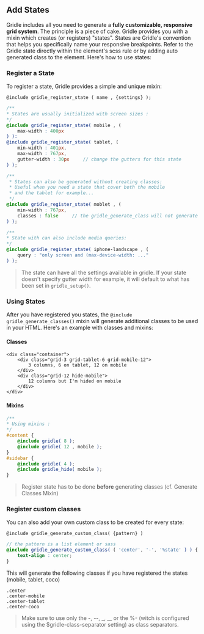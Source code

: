 Add States
--------------------

Gridle includes all you need to generate a **fully customizable, responsive grid system**.
The principle is a piece of cake. Gridle provides you with a mixin which creates (or registers) "states". States are Gridle's convention that helps you specifically name your responsive breakpoints. Refer to the Gridle state directly within the element's scss rule or by adding auto generated class to the element. Here's how to use states:

### Register a State

To register a state, Gridle provides a simple and unique mixin:

```fn
@include gridle_register_state ( name , {settings} );
```

```scss
/**
* States are usually initialized with screen sizes :
*/
@include gridle_register_state( mobile , (
	max-width : 400px
) ):
@include gridle_register_state( tablet, (
	min-width : 401px,
	max-width : 767px,
	gutter-width : 30px 	// change the gutters for this state
) );

/**
 * States can also be generated without creating classes:
 * Useful when you need a state that cover both the mobile
 * and the tablet for example...
 */
@include gridle_register_state( moblet , (
	min-width : 767px,
	classes : false		// the gridle_generate_class will not generate classes for this state
) ); 

/**
* State with can also include media queries:
*/
@include gridle_register_state( iphone-landscape , (
	query : "only screen and (max-device-width: ..."
) );
```

> The state can have all the settings available in gridle. If your state doesn't specify gutter width for example, it will default to what has been set in `gridle_setup()`.


### Using States

After you have registered you states, the `@include gridle_generate_classes()` mixin will generate additional classes to be used in your HTML. Here's an example with classes and mixins:

#### Classes

```markup
<div class="container">
	<div class="grid-3 grid-tablet-6 grid-mobile-12">
		3 columns, 6 on tablet, 12 on mobile
	</div>
	<div class="grid-12 hide-mobile">
		12 columns but I'm hided on mobile 
	</div>
</div>
```

#### Mixins

```scss
/**
* Using mixins :
*/
#content {
	@include gridle( 8 );
	@include gridle( 12 , mobile );
}
#sidebar {
	@include gridle( 4 );
	@include gridle_hide( mobile );
}
```

> Register state has to be done **before** generating classes (cf. Generate Classes Mixin)


### Register custom classes

You can also add your own custom class to be created for every state:

```fn
@include gridle_generate_custom_class( {pattern} )
```

```scss
// the pattern is a list element or sass
@include gridle_generate_custom_class( ( 'center', '-', '%state' ) ) {
	text-align : center;
}
```

This will generate the following classes if you have registered the states (mobile, tablet, coco)

```fn
.center
.center-mobile
.center-tablet
.center-coco
```

> Make sure to use only the -, --, _, __ or the %- (witch is configured using the $gridle-class-separator setting) as class separators.



